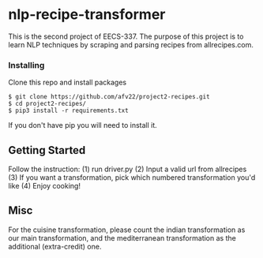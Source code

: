 # nlp-recipe-transformer

This is the second project of EECS-337. The purpose of this project is to learn NLP techniques by scraping and parsing recipes from allrecipes.com.

### Installing
Clone this repo and install packages
```
$ git clone https://github.com/afv22/project2-recipes.git
$ cd project2-recipes/
$ pip3 install -r requirements.txt
```
If you don't have pip you will need to install it.

## Getting Started
Follow the instruction:
(1) run driver.py
(2) Input a valid url from allrecipes
(3) If you want a transformation, pick which numbered transformation you'd like
(4) Enjoy cooking!
## Misc
For the cuisine transformation, please count the indian transformation as our main transformation, and the mediterranean transformation as the additional (extra-credit) one.
